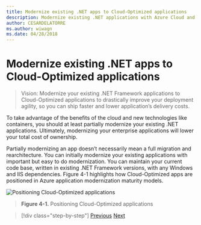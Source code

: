 ```yaml
---
title: Modernize existing .NET apps to Cloud-Optimized applications
description: Modernize existing .NET applications with Azure Cloud and Windows containers.
author: CESARDELATORRE
ms.author: wiwagn
ms.date: 04/28/2018
---
```

# Modernize existing .NET apps to Cloud-Optimized applications

> Vision: Modernize your existing .NET Framework applications to Cloud-Optimized applications to drastically improve your deployment agility, so you can ship faster and lower application’s delivery costs.

To take advantage of the benefits of the cloud and new technologies like containers, you should at least partially modernize your existing .NET applications. Ultimately, modernizing your enterprise applications will lower your total cost of ownership.

Partially modernizing an app doesn’t necessarily mean a full migration and rearchitecture. You can initially modernize your existing applications with important but easy to do modernization. You can maintain your current code base, written in existing .NET Framework versions, with any Windows and IIS dependencies. Figure 4-1 highlights how Cloud-Optimized apps are positioned in Azure application modernization maturity models.

![Positioning Cloud-Optimized applications](./media/image1.png)

> **Figure 4-1.** Positioning Cloud-Optimized applications

> [!div  class="step-by-step"]
> [Previous](../migrate-your-relational-databases-to-azure.md)
> [Next](reasons-to-modernize-existing-net-apps-to-cloud-optimized-applications.md)
